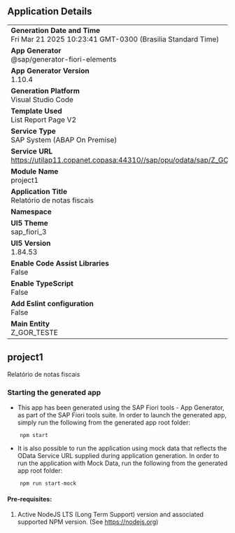 ## Application Details
|               |
| ------------- |
|**Generation Date and Time**<br>Fri Mar 21 2025 10:23:41 GMT-0300 (Brasilia Standard Time)|
|**App Generator**<br>@sap/generator-fiori-elements|
|**App Generator Version**<br>1.10.4|
|**Generation Platform**<br>Visual Studio Code|
|**Template Used**<br>List Report Page V2|
|**Service Type**<br>SAP System (ABAP On Premise)|
|**Service URL**<br>https://utilap11.copanet.copasa:44310//sap/opu/odata/sap/Z_GOR_TESTE_CDS
|**Module Name**<br>project1|
|**Application Title**<br>Relatório de notas fiscais|
|**Namespace**<br>|
|**UI5 Theme**<br>sap_fiori_3|
|**UI5 Version**<br>1.84.53|
|**Enable Code Assist Libraries**<br>False|
|**Enable TypeScript**<br>False|
|**Add Eslint configuration**<br>False|
|**Main Entity**<br>Z_GOR_TESTE|

## project1

Relatório de notas fiscais

### Starting the generated app

-   This app has been generated using the SAP Fiori tools - App Generator, as part of the SAP Fiori tools suite.  In order to launch the generated app, simply run the following from the generated app root folder:

```
    npm start
```

- It is also possible to run the application using mock data that reflects the OData Service URL supplied during application generation.  In order to run the application with Mock Data, run the following from the generated app root folder:

```
    npm run start-mock
```

#### Pre-requisites:

1. Active NodeJS LTS (Long Term Support) version and associated supported NPM version.  (See https://nodejs.org)


